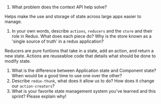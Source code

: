 1. What problem does the context API help solve?

Helps make the use and storage of state across large apps easier to manage.

1. In your own words, describe `actions`, `reducers` and the `store` and their role in Redux. What does each piece do? Why is the store known as a 'single source of truth' in a redux application?

Reducers are pure funtions that take in a state, add an action, and return a new state. Actions are reuseabloe code that details what should be done to modify state.

1. What is the difference between Application state and Component state? When would be a good time to use one over the other?
1. Describe `redux-thunk`, what does it allow us to do? How does it change our `action-creators`?
1. What is your favorite state management system you've learned and this sprint? Please explain why!
